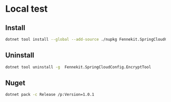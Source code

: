 # Local test

## Install
```bash
dotnet tool install --global --add-source ./nupkg Fennekit.SpringCloudConfig.EncryptTool
```

## Uninstall
```bash
dotnet tool uninstall -g  Fennekit.SpringCloudConfig.EncryptTool
```

## Nuget
```bash
dotnet pack -c Release /p:Version=1.0.1
```